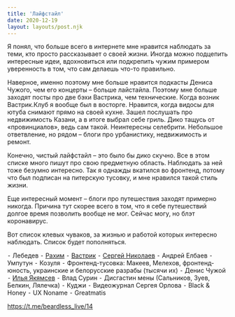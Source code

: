 ```yaml
---
title: 'Лайфстайл'
date: 2020-12-19
layout: layouts/post.njk
---
```


Я понял, что больше всего в интернете мне нравится наблюдать за теми, кто просто рассказывает о своей жизни. Иногда можно подцепить интересные идеи, вдохновиться или подкрепить чужим примером уверенность в том, что сам делаешь что-то правильно.

Наверное, именно поэтому мне больше нравится подкасты Дениса Чужого, чем его концерты – больше лайстайла. Поэтому мне больше заходят посты про две бэхи Вастрика, чем технические. Когда возник Вастрик.Клуб я вообще был в восторге. 
Нравится, когда видосы для ютуба снимают прямо на своей кухне. Зашел послушать про недвижимость Казани, а в итоге выбрал себе гриль.
Дико тащусь от «провинциалов», ведь сам такой. Неинтересны селебрити. Небольшое ответвление, но рядом – блоги про урбанистику, недвижимость и ремонт.

Конечно, чистый лайфстайл – это было бы дико скучно. Все в этом списке много пишут про свою предметную область. Наблюдать за ней тоже безумно интересно. Так я однажды вкатился во фронтенд, потому что был подписан на питерскую тусовку, и мне нравился такой стиль жизни.

Еще интересный момент – блоги про путешествия заходят примерно никогда. Причина тут скорее всего в том, что я себе путешествий долгое время позволить вообще не мог. Сейчас могу, но блэт коронавирус.

Вот список клевых чуваков, за жизнью и работой которых интересно наблюдать. Список будет пополняться.

 ⁃ Лебедев
 ⁃ [Рахим](https://rakh.im/) 
 ⁃ [Вастрик](https://vas3k.ru/)
 ⁃ [Сергей Николаев](https://kefiijrw.com/)
 ⁃ Андрей Елбаев 
 ⁃ Умпутун
 ⁃ Козуля
 ⁃ Фронтенд-тусовка: Макеев, Мелехов, фронтенд-юность, украинские и белорусские разрабы (тысячи их)
 ⁃ Денис Чужой
 ⁃ [Илья Якямсев](https://mintmint.ru/) 
 ⁃ Влад Сурин
 ⁃ Дисгастин мены (Сальников, Зуев, Белкин, Лялечка)
 ⁃ Куджи
 ⁃ Видеожурнал Сергея Орлова
 ⁃ Black & Honey
 ⁃ UX Noname
 ⁃ Greatmatis

https://t.me/beardless_live/14